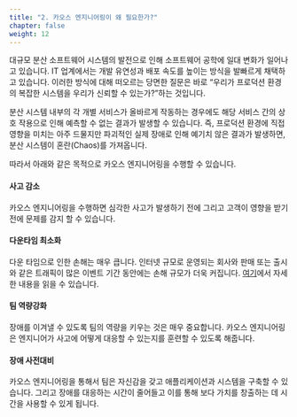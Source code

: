 ```yaml
---
title: "2. 카오스 엔지니어링이 왜 필요한가?"
chapter: false
weight: 12
---
```


대규모 분산 소프트웨어 시스템의 발전으로 인해 소프트웨어 공학에 일대 변화가 일어나고 있습니다. IT 업계에서는 개발 유연성과 배포 속도를 높이는 방식을 발빠르게 채택하고 있습니다. 이러한 방식에 대해 떠오르는 당면한 질문은 바로 “우리가 프로덕션 환경의 복잡한 시스템을 우리가 신뢰할 수 있는가?”하는 것입니다.

분산 시스템 내부의 각 개별 서비스가 올바르게 작동하는 경우에도 해당 서비스 간의 상호 작용으로 인해 예측할 수 없는 결과가 발생할 수 있습니다. 즉, 프로덕션 환경에 직접 영향을 미치는 아주 드물지만 파괴적인 실제 장애로 인해 예기치 않은 결과가 발생하면, 분산 시스템이 혼란(Chaos)를 가져옵니다.

따라서 아래와 같은 목적으로 카오스 엔지니어링을 수행할 수 있습니다.

#### 사고 감소
카오스 엔지니어링을 수행하면 심각한 사고가 발생하기 전에 그리고 고객이 영향을 받기 전에 문제를 감지 할 수 있습니다.

#### 다운타임 최소화
다운 타임으로 인한 손해는 매우 큽니다. 인터넷 규모로 운영되는 회사와 판매 또는 출시와 같은 트래픽이 많은 이벤트 기간 동안에는 손해 규모가 더욱 커집니다. [여기](https://www.gremlin.com/blog/the-cost-of-downtime/)에서 자세한 내용을 읽을 수 있습니다.

#### 팀 역량강화
장애를 이겨낼 수 있도록 팀의 역량을 키우는 것은 매우 중요합니다. 카오스 엔지니어링은 엔지니어가 사고에 어떻게 대응할 수 있는지를 훈련할 수 있도록 해줍니다.

#### 장애 사전대비
카오스 엔지니어링을 통해서 팀은 자신감을 갖고 애플리케이션과 시스템을 구축할 수 있습니다. 그리고 장애를 대응하는 시간이 줄어들고 이를 통해 보다 가치를 창출하는 데 시간을 사용할 수 있게 됩니다.

